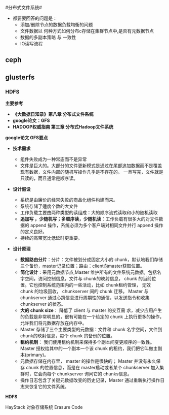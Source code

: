 #分布式文件系统#
- 都要要回答的问题是：  
  - 添加/删除节点的数据负载均衡的问题
  - 文件数据以 何种方式如何分布c存储在集群节点中,是否有元数据节点
  - 数据的多副本策略 与 一致性
  - IO读写流程
## ceph ##
## glusterfs ##


### HDFS ###
**主要参考**

- **《大数据日知录》第八章 分布式文件系统**
- **google论文：GFS**
- **HADOOP权威指南 第三章 分布式Hadoop文件系统**

**google论文 GFS要点**

- **技术需求** 
     - 组件失败成为一种常态而不是异常
     - 文件是巨大的。大部分的文件更新模式是通过在尾部追加数据而不是覆盖现有数据，文件内部的随机写操作几乎是不存在的。 一旦写完，文件就是只读的，而且通常是顺序读。
- **设计假设**
	 - 系统是由廉价的经常失败的商品化组件构建而来。
	 - 系统存储了适度个数的大文件
	 - 工作负载主要由两种类型的读组成：大的顺序流式读取和小的随机读取
	 - **追加写 ，少随机写；多顺序读，少随机读**：工作负载有很多大的对文件数据的 append 操作，系统必须为多个客户端对相同文件并行 append 操作的定义良好。
	 - 持续的高带宽比低延时更重要。

- **设计原理**
  - **数据路由分片**：分片：文件被划分成固定大小的 chunk，默认地我们存储三个备份，master记录位置；路由：client向master获取位置。 
  -  **简化设计**：采用元数据节点,Master 维护所有的文件系统元数据。包括名字空间，访问控制信息，文件与 chunk的映射信息， chunk 的当前位置。它也控制系统范围内的一些活动，比如 chunk租约管理， 无效 chunk 的垃圾回收， chunkserver 间的 chunk 迁移。 Master 与chunkserver 通过心跳信息进行周期性的通信，以发送指令和收集chunkserver 的状态。
  -  **大的 chunk size**： 降低了 client 与 master 的交互需
求，减少应用产生的负载是非常明显的，很有可能在一个给定的 chunk 上执行更多的操作，允许我们将元数据存放在内存中。
  -  Master 存储了三个主要类型的元数据：文件和 chunk 名字空间，文件到 chunk的映射信息，每个 chunk 的备份的位置。
  - **租约机制**： 我们使用租约机制来保持多个副本间变更顺序的一致性。 Master 授权给其中的一个副本一个该 chunk 的租约，我们把它叫做主副本(primary)。
  - 元数据存储在内存里， master 的操作是很快的； Master 并没有永久保存 chunk 的位置信息，而是在 master启动或者某个 chunkserver 加入集群时，它会向每个 chunkserver 询问它的 chunks信息。
  - 操作日志包含了关键元数据改变的历史记录，Master 通过重新执行操作日志来恢复它的文件系统。

 **HDFS** 

  

HayStack 对象存储系统
Erasure Code